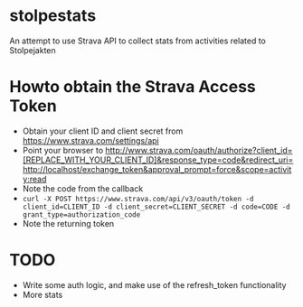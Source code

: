 # stolpestats
An attempt to use Strava API to collect stats from activities related to Stolpejakten

# Howto obtain the Strava Access Token
- Obtain your client ID and client secret from https://www.strava.com/settings/api
- Point your browser to http://www.strava.com/oauth/authorize?client_id=[REPLACE_WITH_YOUR_CLIENT_ID]&response_type=code&redirect_uri=http://localhost/exchange_token&approval_prompt=force&scope=activity:read
- Note the code from the callback
- `curl -X POST https://www.strava.com/api/v3/oauth/token -d client_id=CLIENT_ID -d client_secret=CLIENT_SECRET -d code=CODE -d grant_type=authorization_code`
- Note the returning token

# TODO
- Write some auth logic, and make use of the refresh_token functionality
- More stats
